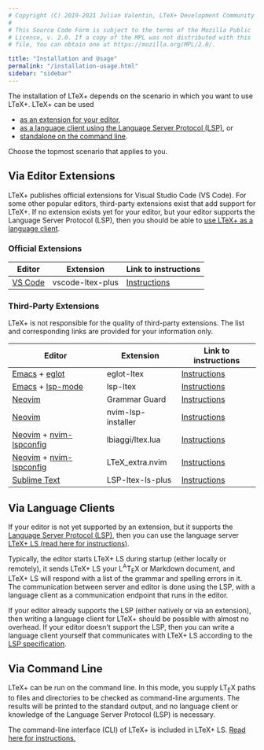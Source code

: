 ```yaml
---
# Copyright (C) 2019-2021 Julian Valentin, LTeX+ Development Community
#
# This Source Code Form is subject to the terms of the Mozilla Public
# License, v. 2.0. If a copy of the MPL was not distributed with this
# file, You can obtain one at https://mozilla.org/MPL/2.0/.

title: "Installation and Usage"
permalink: "/installation-usage.html"
sidebar: "sidebar"
---
```


The installation of LTeX+ depends on the scenario in which you want to use LTeX+. LTeX+ can be used
- [as an extension for your editor](#via-editor-extensions),
- [as a language client using the Language Server Protocol (LSP)](#via-language-clients), or
- [standalone on the command line](#via-command-line).

Choose the topmost scenario that applies to you.

## Via Editor Extensions

LTeX+ publishes official extensions for Visual Studio Code (VS Code). For some other popular editors, third-party extensions exist that add support for LTeX+. If no extension exists yet for your editor, but your editor supports the Language Server Protocol (LSP), then you should be able to [use LTeX+ as a language client](#via-language-clients).

### Official Extensions

| Editor | Extension | Link to instructions |
| ------ | --------- | -------------------- |
| [VS Code](https://code.visualstudio.com/) | vscode-ltex-plus  | [Instructions](vscode-ltex-plus/installation-usage-vscode-ltex-plus.html) |

### Third-Party Extensions

LTeX+ is not responsible for the quality of third-party extensions. The list and corresponding links are provided for your information only.

| Editor | Extension | Link to instructions |
| ------ | --------- | -------------------- |
| [Emacs](https://www.gnu.org/software/emacs/) + [eglot](https://github.com/joaotavora/eglot) | eglot-ltex | [Instructions](https://github.com/emacs-languagetool/eglot-ltex) |
| [Emacs](https://www.gnu.org/software/emacs/) + [lsp-mode](https://github.com/emacs-lsp/lsp-mode) | lsp-ltex | [Instructions](https://github.com/emacs-languagetool/lsp-ltex) |
| [Neovim](https://neovim.io/) | Grammar Guard | [Instructions](https://github.com/brymer-meneses/grammar-guard.nvim) |
| [Neovim](https://neovim.io/) | nvim-lsp-installer | [Instructions](https://github.com/williamboman/nvim-lsp-installer) |
| [Neovim](https://neovim.io/) + [nvim-lspconfig](https://github.com/neovim/nvim-lspconfig) | lbiaggi/ltex.lua | [Instructions](https://gist.github.com/lbiaggi/a3eb761ac2fdbff774b29c88844355b8) |
| [Neovim](https://neovim.io/) + [nvim-lspconfig](https://github.com/neovim/nvim-lspconfig) | LTeX_extra.nvim | [Instructions](https://github.com/barreiroleo/ltex_extra.nvim) |
| [Sublime Text](https://www.sublimetext.com/) | LSP-ltex-ls-plus | [Instructions](https://github.com/LDAP/LSP-ltex-ls) |

## Via Language Clients

If your editor is not yet supported by an extension, but it supports the [Language Server Protocol (LSP)](https://microsoft.github.io/language-server-protocol/), then you can use the language server [LTeX+ LS (read here for instructions)](ltex-ls-plus/installation.html).

Typically, the editor starts LTeX+ LS during startup (either locally or remotely), it sends LTeX+ LS your L<sup>A</sup>T<sub>E</sub>X or Markdown document, and LTeX+ LS will respond with a list of the grammar and spelling errors in it. The communication between server and editor is done using the LSP, with a language client as a communication endpoint that runs in the editor.

If your editor already supports the LSP (either natively or via an extension), then writing a language client for LTeX+ should be possible with almost no overhead. If your editor doesn't support the LSP, then you can write a language client yourself that communicates with LTeX+ LS according to the [LSP specification](https://microsoft.github.io/language-server-protocol/).

## Via Command Line

LTeX+ can be run on the command line. In this mode, you supply LT<sub>E</sub>X paths to files and directories to be checked as command-line arguments. The results will be printed to the standard output, and no language client or knowledge of the Language Server Protocol (LSP) is necessary.

The command-line interface (CLI) of LTeX+ is included in LTeX+ LS. [Read here for instructions.](ltex-ls-plus/cli-usage.html)
